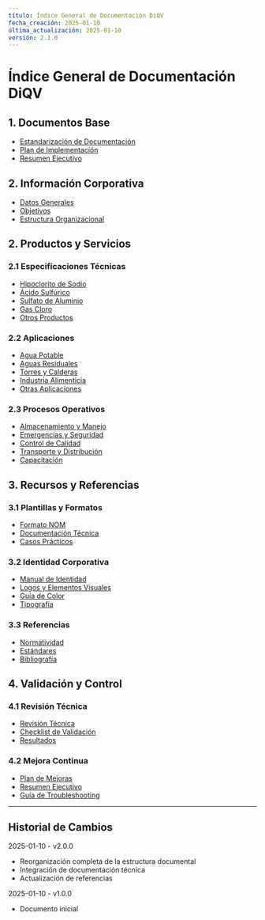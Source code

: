 ```yaml
---
título: Índice General de Documentación DiQV
fecha_creación: 2025-01-10
última_actualización: 2025-01-10
versión: 2.1.0
---
```


# Índice General de Documentación DiQV

## 1. Documentos Base
- [Estandarización de Documentación](00_estandarizacion_documentacion.md)
- [Plan de Implementación](00_plan_implementacion.md)
- [Resumen Ejecutivo](00_resumen_ejecutivo.md)

## 2. Información Corporativa
- [Datos Generales](01_datos_generales/00_indice_datos.md)
- [Objetivos](02_objetivos/00_indice_objetivos.md)
- [Estructura Organizacional](03_estructura_organizacional/00_indice_organizacion.md)

## 2. Productos y Servicios

### 2.1 Especificaciones Técnicas
- [Hipoclorito de Sodio](04_productos/especificaciones/01_hipoclorito_sodio.md)
- [Ácido Sulfúrico](04_productos/especificaciones/02_acido_sulfurico.md)
- [Sulfato de Aluminio](04_productos/especificaciones/03_sulfato_aluminio.md)
- [Gas Cloro](04_productos/especificaciones/04_gas_cloro.md)
- [Otros Productos](04_productos/especificaciones/00_indice_productos.md)

### 2.2 Aplicaciones
- [Agua Potable](04_productos/aplicaciones/01_agua_potable.md)
- [Aguas Residuales](04_productos/aplicaciones/02_aguas_residuales.md)
- [Torres y Calderas](04_productos/aplicaciones/03_torres_calderas.md)
- [Industria Alimenticia](04_productos/aplicaciones/04_industria_alimenticia.md)
- [Otras Aplicaciones](04_productos/aplicaciones/00_indice_guias.md)

### 2.3 Procesos Operativos
- [Almacenamiento y Manejo](04_productos/procesos/01_almacenamiento_manejo.md)
- [Emergencias y Seguridad](04_productos/procesos/02_emergencias_seguridad.md)
- [Control de Calidad](04_productos/procesos/03_control_calidad.md)
- [Transporte y Distribución](04_productos/procesos/04_transporte_distribucion.md)
- [Capacitación](04_productos/procesos/05_capacitacion.md)

## 3. Recursos y Referencias

### 3.1 Plantillas y Formatos
- [Formato NOM](05_recursos/plantillas/00_formato_nom.md)
- [Documentación Técnica](05_recursos/plantillas/01_documentacion/01_ficha_tecnica.md)
- [Casos Prácticos](05_recursos/plantillas/01_documentacion/03_caso_practico.md)

### 3.2 Identidad Corporativa
- [Manual de Identidad](05_recursos/marca/01_manual_identidad.md)
- [Logos y Elementos Visuales](05_recursos/marca/02_logos)
- [Guía de Color](05_recursos/marca/03_colores)
- [Tipografía](05_recursos/marca/04_tipografia)

### 3.3 Referencias
- [Normatividad](05_recursos/referencias/01_normatividad)
- [Estándares](05_recursos/referencias/02_estandares)
- [Bibliografía](05_recursos/referencias/03_bibliografia)

## 4. Validación y Control

### 4.1 Revisión Técnica
- [Revisión Técnica](06_validacion/revision_tecnica/01_revision_tecnica.md)
- [Checklist de Validación](06_validacion/revision_tecnica/02_checklist_validacion.md)
- [Resultados](06_validacion/revision_tecnica/03_resultados_validacion.md)

### 4.2 Mejora Continua
- [Plan de Mejoras](06_validacion/revision_tecnica/04_plan_mejoras.md)
- [Resumen Ejecutivo](06_validacion/revision_tecnica/05_resumen_ejecutivo.md)
- [Guía de Troubleshooting](06_validacion/revision_tecnica/08_guia_troubleshooting.md)

---
## Historial de Cambios
2025-01-10 - v2.0.0
- Reorganización completa de la estructura documental
- Integración de documentación técnica
- Actualización de referencias

2025-01-10 - v1.0.0
- Documento inicial